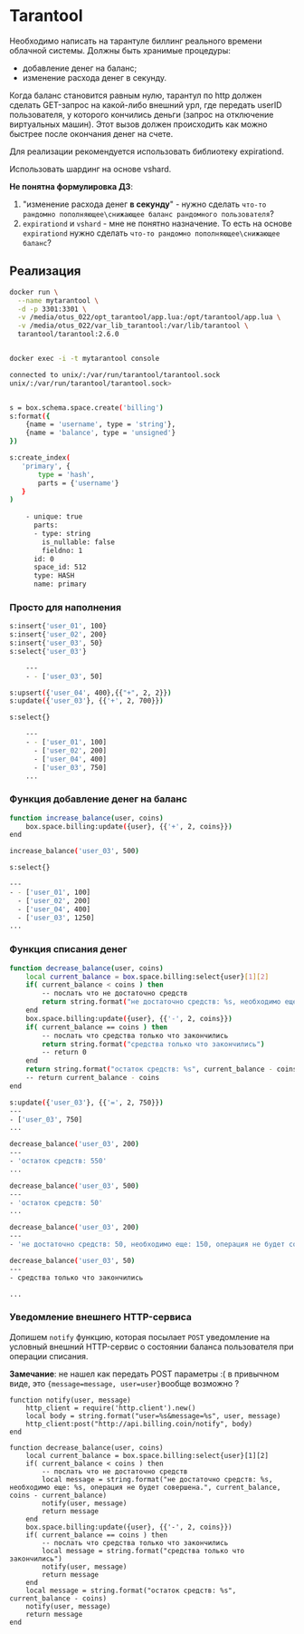 # Tarantool

Необходимо написать на тарантуле биллинг реального времени облачной системы. 
Должны быть хранимые процедуры:
- добавление денег на баланс;
- изменение расхода денег в секунду.

Когда баланс становится равным нулю, тарантул по http должен сделать GET-запрос на какой-либо внешний урл, где передать userID пользователя, у которого кончились деньги (запрос на отключение виртуальных машин). Этот вызов должен происходить как можно быстрее после окончания денег на счете.

Для реализации рекомендуется использовать библиотеку expirationd.

Использовать шардинг на основе vshard.

__Не понятна формулировка ДЗ__: 
1. "изменение расхода денег __в секунду__" - нужно сделать `что-то рандомно пополняющее\снижающее баланс рандомного пользователя`?
2. `expirationd` и `vshard` - мне не понятно назначение. То есть на основе `expirationd` нужно сделать `что-то рандомно пополняющее\снижающее баланс`?


## Реализация

```bash
docker run \
  --name mytarantool \
  -d -p 3301:3301 \
  -v /media/otus_022/opt_tarantool/app.lua:/opt/tarantool/app.lua \
  -v /media/otus_022/var_lib_tarantool:/var/lib/tarantool \
  tarantool/tarantool:2.6.0
```

```bash

docker exec -i -t mytarantool console

connected to unix/:/var/run/tarantool/tarantool.sock
unix/:/var/run/tarantool/tarantool.sock> 


s = box.schema.space.create('billing')
s:format({
    {name = 'username', type = 'string'},
    {name = 'balance', type = 'unsigned'}
})

s:create_index(
   'primary', {
       type = 'hash',
       parts = {'username'}
   }
)
               
    - unique: true
      parts:
      - type: string
        is_nullable: false
        fieldno: 1
      id: 0
      space_id: 512
      type: HASH
      name: primary
```

### Просто для наполнения

```bash
s:insert{'user_01', 100}
s:insert{'user_02', 200}
s:insert{'user_03', 50}
s:select{'user_03'}

    ---
    - - ['user_03', 50]

s:upsert({'user_04', 400},{{"+", 2, 2}})
s:update({'user_03'}, {{'+', 2, 700}})

s:select{}

    ---
    - - ['user_01', 100]
      - ['user_02', 200]
      - ['user_04', 400]
      - ['user_03', 750]
    ...
```

### Функция добавление денег на баланс

```bash
function increase_balance(user, coins)
    box.space.billing:update({user}, {{'+', 2, coins}})
end

increase_balance('user_03', 500)

s:select{}

---
- - ['user_01', 100]
  - ['user_02', 200]
  - ['user_04', 400]
  - ['user_03', 1250]
...

```

### Функция списания денег

```bash
function decrease_balance(user, coins)
    local current_balance = box.space.billing:select{user}[1][2] 
    if( current_balance < coins ) then 
        -- послать что не достаточно средств
        return string.format("не достаточно средств: %s, необходимо еще: %s, операция не будет совершена.", current_balance, coins - current_balance)
    end
    box.space.billing:update({user}, {{'-', 2, coins}})
    if( current_balance == coins ) then 
        -- послать что средства только что закончились
        return string.format("средства только что закончились")
        -- return 0
    end
    return string.format("остаток средств: %s", current_balance - coins)
    -- return current_balance - coins
end

s:update({'user_03'}, {{'=', 2, 750}})
---
- ['user_03', 750]
...

decrease_balance('user_03', 200)
---
- 'остаток средств: 550'
...

decrease_balance('user_03', 500)
---
- 'остаток средств: 50'
...

decrease_balance('user_03', 200)
---
- 'не достаточно средств: 50, необходимо еще: 150, операция не будет совершена.'

decrease_balance('user_03', 50)
---
- средства только что закончились

...
```

### Уведомление внешнего HTTP-сервиса

Допишем `notify` функцию, которая посылает `POST` уведомление на условный 
внешний HTTP-сервис о состоянии баланса пользователя при операции списания.

__Замечание__: не нашел как передать POST параметры :( в привычном виде, это `{message=message, user=user}`вообще возможно ?

```
function notify(user, message)
    http_client = require('http.client').new()
    local body = string.format("user=%s&message=%s", user, message)
    http_client:post("http://api.billing.coin/notify", body)
end

function decrease_balance(user, coins)
    local current_balance = box.space.billing:select{user}[1][2] 
    if( current_balance < coins ) then 
        -- послать что не достаточно средств
        local message = string.format("не достаточно средств: %s, необходимо еще: %s, операция не будет совершена.", current_balance, coins - current_balance)
        notify(user, message)
        return message
    end
    box.space.billing:update({user}, {{'-', 2, coins}})
    if( current_balance == coins ) then 
        -- послать что средства только что закончились
        local message = string.format("средства только что закончились")
        notify(user, message)
        return message
    end
    local message = string.format("остаток средств: %s", current_balance - coins)
    notify(user, message)
    return message
end

```